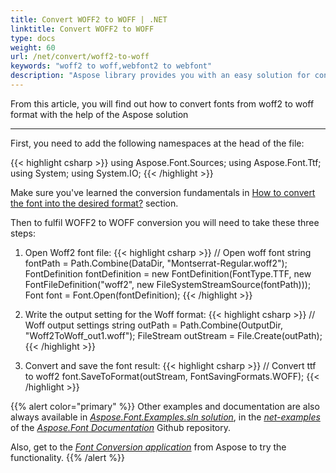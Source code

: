 ```yaml
---
title: Convert WOFF2 to WOFF | .NET
linktitle: Convert WOFF2 to WOFF
type: docs
weight: 60
url: /net/convert/woff2-to-woff
keywords: "woff2 to woff,webfont2 to webfont"
description: "Aspose library provides you with an easy solution for converting fonts. This documentation will tell about the woff2 to woff conversion."
---
```


From this article, you will find out how to convert fonts from woff2 to woff format with the help of the Aspose solution
____

First, you need to add the following namespaces at the head of the file:

{{< highlight csharp >}} 
using Aspose.Font.Sources;
using Aspose.Font.Ttf;
using System;
using System.IO;
{{< /highlight >}}

Make sure you've learned the conversion fundamentals in [How to convert the font into the desired format?](https://docs.aspose.com//font/net/convert/#how-to-convert-the-font-into-the-desired-format) section.

Then to fulfil WOFF2 to WOFF conversion you will need to take these three steps:

1. Open Woff2 font file:
{{< highlight csharp >}} 
 // Open woff font
    string fontPath = Path.Combine(DataDir, "Montserrat-Regular.woff2");
    FontDefinition fontDefinition = new FontDefinition(FontType.TTF, new FontFileDefinition("woff2", new FileSystemStreamSource(fontPath)));
    Font font = Font.Open(fontDefinition);
{{< /highlight >}}

2. Write the output setting for the Woff format:
{{< highlight csharp >}} 
  // Woff output settings
    string outPath = Path.Combine(OutputDir, "Woff2ToWoff_out1.woff");
    FileStream outStream = File.Create(outPath);
{{< /highlight >}}

3. Convert and save the font result:
{{< highlight csharp >}} 
// Convert ttf to woff2
    font.SaveToFormat(outStream, FontSavingFormats.WOFF);
{{< /highlight >}}

{{% alert color="primary" %}}
Other examples and documentation are also always available in [*Aspose.Font.Examples.sln solution*](https://github.com/aspose-font/Aspose.Font-Documentation/tree/master/net-examples), in the [*net-examples*](https://github.com/aspose-font/Aspose.Font-Documentation/tree/master/net-examples) of the [*Aspose.Font Documentation*](https://github.com/aspose-font/Aspose.Font-Documentation) Github repository.

Also, get to the [*Font Conversion application*](https://products.aspose.app/font/conversion) from Aspose to try the functionality.
{{% /alert %}}